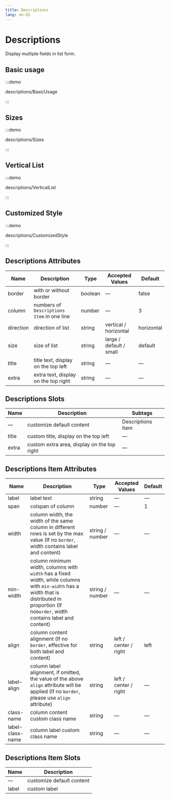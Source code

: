 ```yaml
---
title: Descriptions
lang: en-US
---
```


# Descriptions

Display multiple fields in list form.

## Basic usage

:::demo

descriptions/BasicUsage

:::

## Sizes

:::demo

descriptions/Sizes

:::

## Vertical List

:::demo

descriptions/VerticalList

:::

## Customized Style

:::demo

descriptions/CustomizedStyle

:::

## Descriptions Attributes

| Name      | Description                                | Type    | Accepted Values         | Default    |
| --------- | ------------------------------------------ | ------- | ----------------------- | ---------- |
| border    | with or without border                     | boolean | —                       | false      |
| column    | numbers of `Descriptions Item` in one line | number  | —                       | 3          |
| direction | direction of list                          | string  | vertical / horizontal   | horizontal |
| size      | size of list                               | string  | large / default / small | default    |
| title     | title text, display on the top left        | string  | —                       | —          |
| extra     | extra text, display on the top right       | string  | —                       | —          |

## Descriptions Slots

| Name  | Description                                 | Subtags           |
| ----- | ------------------------------------------- | ----------------- |
| —     | customize default content                   | Descriptions Item |
| title | custom title, display on the top left       | —                 |
| extra | custom extra area, display on the top right | —                 |

## Descriptions Item Attributes

| Name             | Description                                                                                                                                                                                  | Type            | Accepted Values       | Default |
| ---------------- | -------------------------------------------------------------------------------------------------------------------------------------------------------------------------------------------- | --------------- | --------------------- | ------- |
| label            | label text                                                                                                                                                                                   | string          | —                     | —       |
| span             | colspan of column                                                                                                                                                                            | number          | —                     | 1       |
| width            | column width, the width of the same column in different rows is set by the max value (If no `border`, width contains label and content)                                                      | string / number | —                     | —       |
| min-width        | column minimum width, columns with `width` has a fixed width, while columns with `min-width` has a width that is distributed in proportion (If no`border`, width contains label and content) | string / number | —                     | —       |
| align            | column content alignment (If no `border`, effective for both label and content)                                                                                                              | string          | left / center / right | left    |
| label-align      | column label alignment, if omitted, the value of the above `align` attribute will be applied (If no `border`, please use `align` attribute)                                                  | string          | left / center / right | —       |
| class-name       | column content custom class name                                                                                                                                                             | string          | —                     | —       |
| label-class-name | column label custom class name                                                                                                                                                               | string          | —                     | —       |

## Descriptions Item Slots

| Name  | Description               |
| ----- | ------------------------- |
| —     | customize default content |
| label | custom label              |
